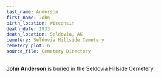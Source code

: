 ```yaml
---
last_name: Anderson
first_name: John
birth_location: Wisconsin
death_date: 1933
death_location: Seldovia, AK
cemetery: Seldovia Hillside Cemetery
cemetery_plot: 6
source_file: Cemetery Directory
---
```

**John   Anderson** is buried in the Seldovia Hillside Cemetery.
